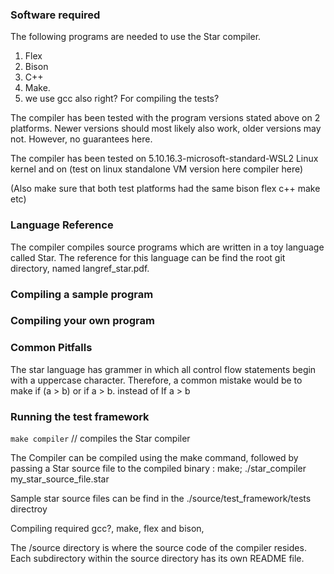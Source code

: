 ### Software required
The following programs are needed to use the Star compiler. 
1. Flex
2. Bison
3. C++ 
4. Make. 
5. we use gcc also right? For compiling the tests?

The compiler has been tested with the program versions stated above on 
2 platforms. Newer versions should most likely also work, older versions may not.
However, no guarantees here. 

The compiler has been tested on 5.10.16.3-microsoft-standard-WSL2 Linux kernel
and on (test on linux standalone VM version here compiler here)

(Also make sure that both test platforms had the same bison flex c++ make etc) 

### Language Reference 
The compiler compiles source programs which are written in a toy language called Star. The reference for this language can be find the root git directory, named langref_star.pdf.

### Compiling a sample program

### Compiling your own program 

### Common Pitfalls
The star language has grammer in which all control flow statements begin with a uppercase character. Therefore,
a common mistake would be to make if (a > b) or if a > b. instead of If a > b 

### Running the test framework 

`make compiler` // compiles the Star compiler 

  
The Compiler can be compiled using the make command, followed
by passing a Star source file to the compiled binary : 
make;
./star_compiler my_star_source_file.star 

Sample star source files can be find in the ./source/test_framework/tests directroy

Compiling required gcc?, make, flex and bison, 

The /source directory is where the source code of the compiler resides.
Each subdirectory within the source directory has its own README file.

